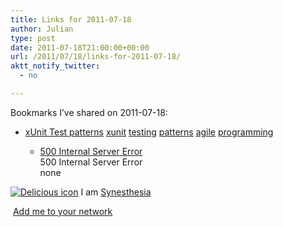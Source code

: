 ```yaml
---
title: Links for 2011-07-18
author: Julian
type: post
date: 2011-07-18T21:00:00+00:00
url: /2011/07/18/links-for-2011-07-18/
aktt_notify_twitter:
  - no

---
```

Bookmarks I&#8217;ve shared on 2011-07-18:

  * [xUnit Test patterns][1] 
    [xunit][2] [testing][3] [patterns][4] [agile][5] [programming][6] </li> 
    
      * [500 Internal Server Error][7]  
        500 Internal Server Error  
        none</ul> 
    
    <p class="deliciouslink">
      <a href="http://del.icio.us/synesthesia" title="See all my bookmarks on del.icio.us"><img src="https://www.synesthesia.co.uk/images/deliciousicon.jpg" alt="Delicious icon" /></a>&nbsp;I am <a href="http://del.icio.us/synesthesia" title="See all my bookmarks on del.icio.us">Synesthesia</a>
    </p>
    
    <p class="deliciouslink">
      <a href="http://del.icio.us/network?add=synesthesia" title="Add me to your del.icio.us network"><img src="https://www.synesthesia.co.uk/images/add.gif" alt="" /></a>&nbsp;<a href="http://del.icio.us/network?add=synesthesia" title="Add me to your del.icio.us network">Add me to your network</a>
    </p>

 [1]: http://xunitpatterns.com/index.html
 [2]: http://www.delicious.com/synesthesia/xunit
 [3]: http://www.delicious.com/synesthesia/testing
 [4]: http://www.delicious.com/synesthesia/patterns
 [5]: http://www.delicious.com/synesthesia/agile
 [6]: http://www.delicious.com/synesthesia/programming
 [7]: http://feeds.delicious.com/v2/rss/synesthesia